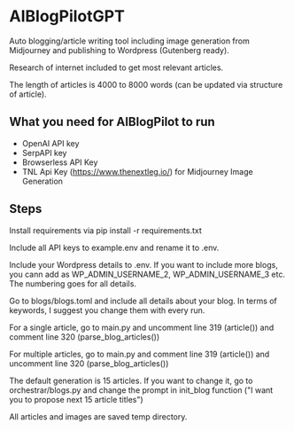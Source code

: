 # AIBlogPilotGPT

Auto blogging/article writing tool including image generation from Midjourney and publishing to Wordpress (Gutenberg ready).

Research of internet included to get most relevant articles.

The length of articles is 4000 to 8000 words (can be updated via structure of article).

## What you need for AIBlogPilot to run

- OpenAI API key
- SerpAPI key
- Browserless API Key
- TNL Api Key (https://www.thenextleg.io/) for Midjourney Image Generation

## Steps

Install requirements via pip install -r requirements.txt

Include all API keys to example.env and rename it to .env.

Include your Wordpress details to .env. If you want to include more blogs, you cann add as WP_ADMIN_USERNAME_2, WP_ADMIN_USERNAME_3 etc. The numbering goes for all details.

Go to blogs/blogs.toml and include all details about your blog. In terms of keywords, I suggest you change them with every run.

For a single article, go to main.py and uncomment line 319 (article()) and comment line 320 (parse_blog_articles())

For multiple articles, go to main.py and comment line 319 (article()) and uncomment line 320 (parse_blog_articles())

The default generation is 15 articles. If you want to change it, go to orchestrar/blogs.py and change the prompt in init_blog function ("I want you to propose next 15 article titles")

All articles and images are saved temp directory.

